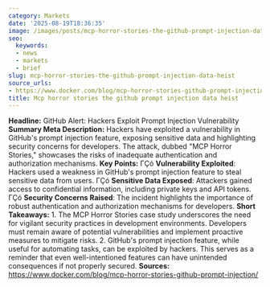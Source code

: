 ```yaml
---
category: Markets
date: '2025-08-19T18:36:35'
image: /images/posts/mcp-horror-stories-the-github-prompt-injection-data-heist.png
seo:
  keywords:
  - news
  - markets
  - brief
slug: mcp-horror-stories-the-github-prompt-injection-data-heist
source_urls:
- https://www.docker.com/blog/mcp-horror-stories-github-prompt-injection/
title: Mcp horror stories the github prompt injection data heist
---
```


**Headline:**  GitHub Alert: Hackers Exploit Prompt Injection Vulnerability  **Summary Meta Description:**  Hackers have exploited a vulnerability in GitHub's prompt injection feature, exposing sensitive data and highlighting security concerns for developers. The attack, dubbed "MCP Horror Stories," showcases the risks of inadequate authentication and authorization mechanisms.  **Key Points:**  ΓÇó **Vulnerability Exploited**: Hackers used a weakness in GitHub's prompt injection feature to steal sensitive data from users. ΓÇó **Sensitive Data Exposed**: Attackers gained access to confidential information, including private keys and API tokens. ΓÇó **Security Concerns Raised**: The incident highlights the importance of robust authentication and authorization mechanisms for developers.  **Short Takeaways:**  1. The MCP Horror Stories case study underscores the need for vigilant security practices in development environments. Developers must remain aware of potential vulnerabilities and implement proactive measures to mitigate risks. 2. GitHub's prompt injection feature, while useful for automating tasks, can be exploited by hackers. This serves as a reminder that even well-intentioned features can have unintended consequences if not properly secured.  **Sources:** https://www.docker.com/blog/mcp-horror-stories-github-prompt-injection/